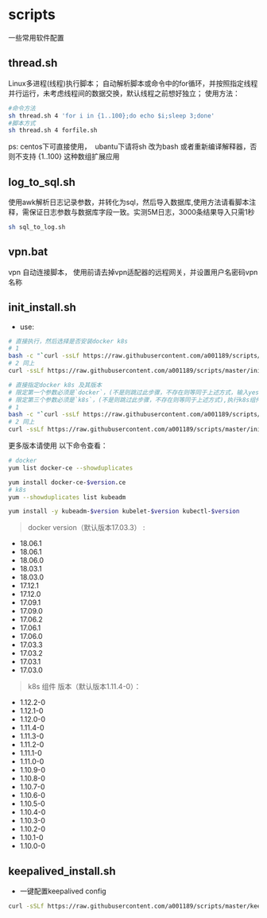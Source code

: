 # scripts
一些常用软件配置

## thread.sh
Linux多进程(线程)执行脚本；
自动解析脚本或命令中的for循环，并按照指定线程并行运行，未考虑线程间的数据交换，默认线程之前想好独立；
使用方法：
```bash
#命令方法
sh thread.sh 4 'for i in {1..100};do echo $i;sleep 3;done'
#脚本方式
sh thread.sh 4 forfile.sh
```
ps:
  centos下可直接使用，
  ubantu下请将sh 改为bash 或者重新编译解释器，否则不支持 {1..100} 这种数组扩展应用
## log_to_sql.sh
使用awk解析日志记录参数，并转化为sql，然后导入数据库,使用方法请看脚本注释，需保证日志参数与数据库字段一致。实测5M日志，3000条结果导入只需1秒
```bash
sh sql_to_log.sh
```
## vpn.bat

 vpn 自动连接脚本， 使用前请去掉vpn适配器的远程网关，并设置用户名密码vpn名称

## init_install.sh
* use:
```bash
# 直接执行，然后选择是否安装docker k8s
# 1
bash -c "`curl -ssLf https://raw.githubusercontent.com/a001189/scripts/master/init_intall.sh `" 
# 2 同上
curl -ssLf https://raw.githubusercontent.com/a001189/scripts/master/init_intall.sh > init_intall.sh&&bash init_intall.sh

# 直接指定docker k8s 及其版本
# 限定第一个参数必须是`docker`，(不是则跳过此步骤，不存在则等同于上述方式，输入yes|no选择),执行docker 安装， 第二个参数为对应版本，找不到版本则安装默认版本（已存在docker 将跳过安装）
# 限定第三个参数必须是`k8s`，(不是则跳过此步骤，不存在则等同于上述方式),执行k8s组件 安装， 第四个参数为对应版本，找不到版本则安装默认版本（已存在删除重装）
# 1
bash -c "`curl -ssLf https://raw.githubusercontent.com/a001189/scripts/master/init_intall.sh `" -O docker 18.06.1 k8s 1.11.4-0
# 2 同上
curl -ssLf https://raw.githubusercontent.com/a001189/scripts/master/init_intall.sh > init_intall.sh&&bash init_intall.sh docker 18.06.1 k8s 1.11.4-0
```
更多版本请使用 以下命令查看：
```bash
# docker
yum list docker-ce --showduplicates

yum install docker-ce-$version.ce
# k8s
yum --showduplicates list kubeadm

yum install -y kubeadm-$version kubelet-$version kubectl-$version
```

> docker version（默认版本17.03.3） :

-  18.06.1 
-  18.06.1 
-  18.06.0 
-  18.03.1 
-  18.03.0 
-  17.12.1 
-  17.12.0 
-  17.09.1 
-  17.09.0 
-  17.06.2 
-  17.06.1 
-  17.06.0 
-  17.03.3 
-  17.03.2 
-  17.03.1 
-  17.03.0 

> k8s 组件 版本（默认版本1.11.4-0）：

-  1.12.2-0
-  1.12.1-0
-  1.12.0-0
-  1.11.4-0
-  1.11.3-0
-  1.11.2-0
-  1.11.1-0
-  1.11.0-0
-  1.10.9-0
-  1.10.8-0
-  1.10.7-0
-  1.10.6-0
-  1.10.5-0 
-  1.10.4-0
-  1.10.3-0
-  1.10.2-0
-  1.10.1-0
-  1.10.0-0


## keepalived_install.sh

* 一键配置keepalived config
```bash
curl -sSLf https://raw.githubusercontent.com/a001189/scripts/master/keepalived_install.sh>keepalived_install.sh&& bash keepalived_install.sh IP1 IP2 IP3 VIP `网卡`
```

